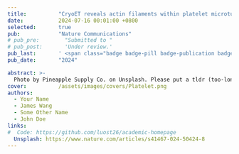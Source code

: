 ```yaml
---
title:          "CryoET reveals actin filaments within platelet microtubules"
date:           2024-07-16 00:01:00 +0800
selected:       true
pub:            "Nature Communications"
# pub_pre:        "Submitted to "
# pub_post:       'Under review.'
pub_last:       ' <span class="badge badge-pill badge-publication badge-success">Spotlight</span>'
pub_date:       "2024"

abstract: >-
  Photo by Pineapple Supply Co. on Unsplash. Please put a tldr (too-long-didnt-read, 1~2 sentences) of your publication here. It is not recommended to put the actual abstract here because it is usually too long to fit in. $\LaTeX$ is supported. $a=b+c$.
cover:          /assets/images/covers/Platelet.png
authors:
  - Your Name
  - James Wang
  - Some Other Name
  - John Doe
links:
#  Code: https://github.com/luost26/academic-homepage
  Unsplash: https://www.nature.com/articles/s41467-024-50424-8
---
```

